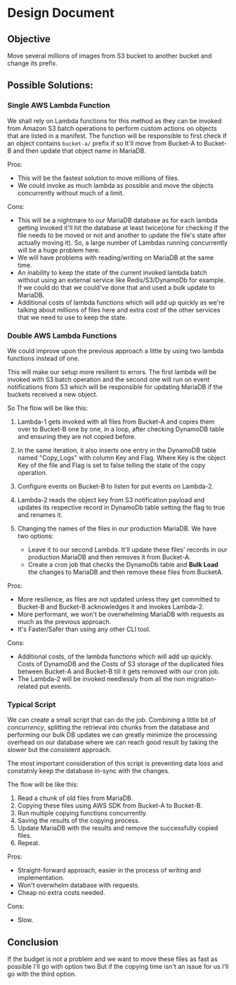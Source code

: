 # Design Document

## Objective
 Move several millions of images from S3 bucket to another bucket and change
 its prefix.

## Possible Solutions:

 ### Single AWS Lambda Function

We shall rely on Lambda functions for this method as they can be invoked from
Amazon S3 batch operations to perform custom actions on objects that are listed
in a manifest. The function will be responsible to first check if an object
contains `bucket-a/` prefix if so It'll move from Bucket-A to Bucket-B and then
update that object name in MariaDB. 

Pros:

 - This will be the fastest solution to move millions of files.
 - We could invoke as much lambda as possible and move the objects concurrently
   without much of a limit.


Cons:
 - This will be a nightmare to our MariaDB database as for each lambda getting
   invoked it'll hit the database at least twice(one for checking if the file
   needs to be moved or not and another to update the file's state after
   actually moving it). So, a large number of Lambdas running concurrently will
   be a huge problem here.
 - We will have problems with reading/writing on MariaDB at the same time. 
 - An inability to keep the state of the current invoked lambda batch without
   using an external service like Redis/S3/DynamoDb for example. If we could do
   that we could've done that and used a bulk update to MariaDB.
 - Additional costs of lambda functions which will add up quickly as we're
   talking about millions of files here and extra cost of the other services
   that we need to use to keep the state.

### Double AWS Lambda Functions

We could improve upon the previous approach a little by using two lambda
functions instead of one.

This will make our setup more resilient to errors. The first lambda will be
invoked with S3 batch operation and the second one will run on event
notifications from S3 which will be responsible for updating MariaDB if the
buckets received a new object.

So The flow will be like this:

1. Lambda-1 gets invoked with all files from Bucket-A and copies them over to
   Bucket-B one by one, in a loop, after checking DynamoDB table and ensuring
   they are not copied before.
2. In the same iteration, it also inserts one entry in the DynamoDB table named
   "Copy_Logs" with column Key and Flag. Where Key is the object Key of the
   file and Flag is set to false telling the state of the copy operation.
3. Configure events on Bucket-B to listen for put events on Lambda-2. 
4. Lambda-2 reads the object key from S3 notification payload and updates its
   respective record in DynamoDb table setting the flag to true and renames it.
5. Changing the names of the files in our production MariaDB. We have two
   options:
        
   - Leave it to our second Lambda. It'll update these files' records in our
     production MariaDB and then removes it from Bucket-A.
   - Create a cron job that checks the DynamoDb table and **Bulk Load** the
     changes to MariaDB and then remove these files from BucketA.

Pros:
 - More resilience, as files are not updated unless they get committed to
   Bucket-B and Bucket-B acknowledges it and invokes Lambda-2.
 - More performant, we won't be overwhelming MariaDB with requests as much as
   the previous approach.
 - It's Faster/Safer than using any other CLI tool.

Cons:
 - Additional costs, of the lambda functions which will add up quickly. Costs
   of DynamoDB and the Costs of S3 storage of the duplicated files between
   Bucket-A and Bucket-B till it gets removed with our cron job.
 - The Lambda-2 will be invoked needlessly from all the non migration-related
   put events.

### Typical Script 

We can create a small script that can do the job. Combining a little bit of
*concurrency*, splitting the retrieval into chunks from the database and
performing our bulk DB updates we can greatly minimize the processing overhead
on our database where we can reach good result by taking the slower but the consistent
approach.

The most important consideration of this script is preventing data loss and
constatnly keep the database in-sync with the changes.

The flow will be like this:

1. Read a chunk of old files from MariaDB.
2. Copying these files using AWS SDK from Bucket-A to Bucket-B.
3. Run multiple copying functions concurrently.
4. Saving the results of the copying process.
5. Update MariaDB with the results and remove the successfully copied files. 
6. Repeat.

Pros:
 - Straight-forward approach, easier in the process of writing and
   implementation.
 - Won't overwhelm database with requests.
 - Cheap no extra costs needed.

Cons:
 - Slow.


## Conclusion

If the budget is not a problem and we want to move these files as fast as
possible I'll go with option two But if the copying time isn't an issue for us
I'll go with the third option.

